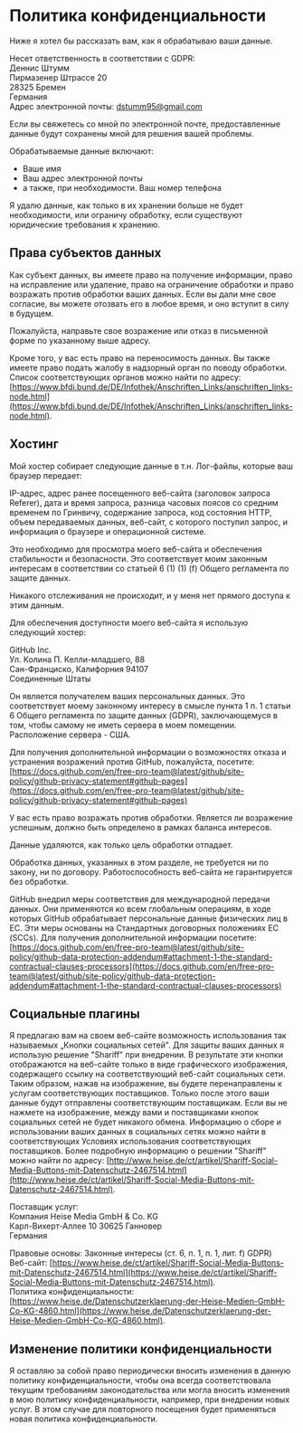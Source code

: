 # Политика конфиденциальности
Ниже я хотел бы рассказать вам, как я обрабатываю ваши данные.

Несет ответственность в соответствии с GDPR:  
&#x414;&#x435;&#x43D;&#x43D;&#x438;&#x441;&#x20;&#x428;&#x442;&#x443;&#x43C;&#x43C;  
&#x41F;&#x438;&#x440;&#x43C;&#x430;&#x437;&#x435;&#x43D;&#x435;&#x440;&#x20;&#x428;&#x442;&#x440;&#x430;&#x441;&#x441;&#x435;&#x20;&#x32;&#x30;  
&#x32;&#x38;&#x33;&#x32;&#x35;&#x20;&#x411;&#x440;&#x435;&#x43C;&#x435;&#x43D;  
&#x413;&#x435;&#x440;&#x43C;&#x430;&#x43D;&#x438;&#x44F;  
Адрес электронной почты: <a href="&#109;&#97;&#105;&#108;&#116;&#111;&#58;&#100;&#115;&#116;&#117;&#109;&#109;&#57;&#53;&#64;&#103;&#109;&#97;&#105;&#108;&#46;&#99;&#111;&#109;">&#100;&#115;&#116;&#117;&#109;&#109;&#57;&#53;&#64;&#103;&#109;&#97;&#105;&#108;&#46;&#99;&#111;&#109;</a>

Если вы свяжетесь со мной по электронной почте, предоставленные данные будут сохранены мной для решения вашей проблемы.

Обрабатываемые данные включают:
- Ваше имя
- Ваш адрес электронной почты
- а также, при необходимости. Ваш номер телефона

Я удалю данные, как только в их хранении больше не будет необходимости, или ограничу обработку, если существуют юридические требования к хранению.

## Права субъектов данных
Как субъект данных, вы имеете право на получение информации, право на исправление или удаление, право на ограничение обработки и право возражать против обработки ваших данных. Если вы дали мне свое согласие, вы можете отозвать его в любое время, и оно вступит в силу в будущем.

Пожалуйста, направьте свое возражение или отказ в письменной форме по указанному выше адресу.

Кроме того, у вас есть право на переносимость данных. Вы также имеете право подать жалобу в надзорный орган по поводу обработки. Список соответствующих органов можно найти по адресу: [https://www.bfdi.bund.de/DE/Infothek/Anschriften_Links/anschriften_links-node.html](https://www.bfdi.bund.de/DE/Infothek/Anschriften_Links/anschriften_links-node.html).

## Хостинг
Мой хостер собирает следующие данные в т.н. Лог-файлы, которые ваш браузер передает:

IP-адрес, адрес ранее посещенного веб-сайта (заголовок запроса Referer), дата и время запроса, разница часовых поясов со средним временем по Гринвичу, содержание запроса, код состояния HTTP, объем передаваемых данных, веб-сайт, с которого поступил запрос, и информация о браузере и операционной системе.

Это необходимо для просмотра моего веб-сайта и обеспечения стабильности и безопасности. Это соответствует моим законным интересам в соответствии со статьей 6 (1) (1) (f) Общего регламента по защите данных.

Никакого отслеживания не происходит, и у меня нет прямого доступа к этим данным.

Для обеспечения доступности моего веб-сайта я использую следующий хостер:

GitHub Inc.  
Ул. Колина П. Келли-младшего, 88  
Сан-Франциско, Калифорния 94107  
Соединенные Штаты  

Он является получателем ваших персональных данных. Это соответствует моему законному интересу в смысле пункта 1 п. 1 статьи 6 Общего регламента по защите данных (GDPR), заключающемуся в том, чтобы самому не иметь сервера в моем помещении. Расположение сервера - США.

Для получения дополнительной информации о возможностях отказа и устранения возражений против GitHub, пожалуйста, посетите: [https://docs.github.com/en/free-pro-team@latest/github/site-policy/github-privacy-statement#github-pages](https://docs.github.com/en/free-pro-team@latest/github/site-policy/github-privacy-statement#github-pages)

У вас есть право возражать против обработки. Является ли возражение успешным, должно быть определено в рамках баланса интересов.

Данные удаляются, как только цель обработки отпадает.

Обработка данных, указанных в этом разделе, не требуется ни по закону, ни по договору. Работоспособность веб-сайта не гарантируется без обработки.

GitHub внедрил меры соответствия для международной передачи данных. Они применяются ко всем глобальным операциям, в ходе которых GitHub обрабатывает персональные данные физических лиц в ЕС. Эти меры основаны на Стандартных договорных положениях ЕС (SCCs). Для получения дополнительной информации посетите: [https://docs.github.com/en/free-pro-team@latest/github/site-policy/github-data-protection-addendum#attachment-1-the-standard-contractual-clauses-processors](https://docs.github.com/en/free-pro-team@latest/github/site-policy/github-data-protection-addendum#attachment-1-the-standard-contractual-clauses-processors)

## Социальные плагины
Я предлагаю вам на своем веб-сайте возможность использования так называемых „Кнопки социальных сетей". Для защиты ваших данных я использую решение "Shariff" при внедрении. В результате эти кнопки отображаются на веб-сайте только в виде графического изображения, содержащего ссылку на соответствующий веб-сайт социальных сети. Таким образом, нажав на изображение, вы будете перенаправлены к услугам соответствующих поставщиков. Только после этого ваши данные будут отправлены соответствующим поставщикам. Если вы не нажмете на изображение, между вами и поставщиками кнопок социальных сетей не будет никакого обмена. Информацию о сборе и использовании ваших данных в социальных сетях можно найти в соответствующих Условиях использования соответствующих поставщиков. Более подробную информацию о решении "Shariff" можно найти по адресу: [http://www.heise.de/ct/artikel/Shariff-Social-Media-Buttons-mit-Datenschutz-2467514.html](http://www.heise.de/ct/artikel/Shariff-Social-Media-Buttons-mit-Datenschutz-2467514.html).  

Поставщик услуг:  
Компания Heise Media GmbH & Co. KG  
Карл-Вихерт-Аллее 10
30625 Ганновер  
Германия  

Правовые основы: Законные интересы (ст. 6, п. 1, п. 1, лит. f) GDPR)  
Веб-сайт: [https://www.heise.de/ct/artikel/Shariff-Social-Media-Buttons-mit-Datenschutz-2467514.html](https://www.heise.de/ct/artikel/Shariff-Social-Media-Buttons-mit-Datenschutz-2467514.html).  
Политика конфиденциальности: [https://www.heise.de/Datenschutzerklaerung-der-Heise-Medien-GmbH-Co-KG-4860.html](https://www.heise.de/Datenschutzerklaerung-der-Heise-Medien-GmbH-Co-KG-4860.html).  

## Изменение политики конфиденциальности
Я оставляю за собой право периодически вносить изменения в данную политику конфиденциальности, чтобы она всегда соответствовала текущим требованиям законодательства или могла вносить изменения в мою политику конфиденциальности, например, при внедрении новых услуг. В этом случае для повторного посещения будет применяться новая политика конфиденциальности.